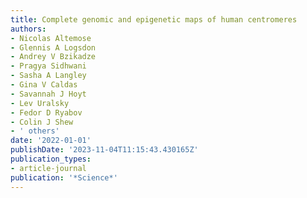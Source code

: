 ```yaml
---
title: Complete genomic and epigenetic maps of human centromeres
authors:
- Nicolas Altemose
- Glennis A Logsdon
- Andrey V Bzikadze
- Pragya Sidhwani
- Sasha A Langley
- Gina V Caldas
- Savannah J Hoyt
- Lev Uralsky
- Fedor D Ryabov
- Colin J Shew
- ' others'
date: '2022-01-01'
publishDate: '2023-11-04T11:15:43.430165Z'
publication_types:
- article-journal
publication: '*Science*'
---
```

